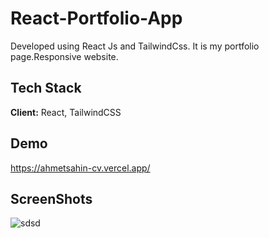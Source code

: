 # React-Portfolio-App
Developed using React Js and TailwindCss. It is my portfolio page.Responsive website.

## Tech Stack

**Client:** React, TailwindCSS

## Demo

https://ahmetsahin-cv.vercel.app/

## ScreenShots

![sdsd](https://github.com/user-attachments/assets/d2dd3d3e-a76c-47d9-8ee8-f39193f32589)
